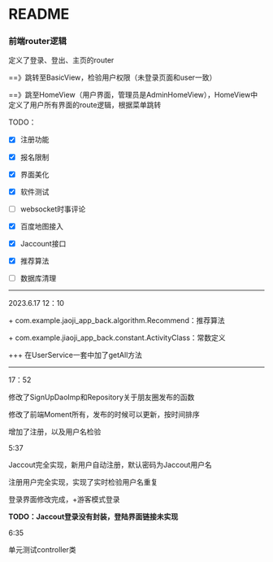 # README

### 前端router逻辑

<App/>定义了登录、登出、主页的router

==》跳转至BasicView，检验用户权限（未登录页面和user一致）

==》跳至HomeView（用户界面，管理员是AdminHomeView），HomeView中定义了用户所有界面的route逻辑，根据菜单跳转



TODO：

- [x] 注册功能
- [x] 报名限制
- [x] 界面美化
- [x] 软件测试
- [ ] websocket时事评论
- [x] 百度地图接入
- [x] Jaccount接口
- [x] 推荐算法
- [ ] 数据库清理



---

2023.6.17 12：10

\+ com.example.jaoji_app_back.algorithm.Recommend：推荐算法

\+ com.example.jiaoji_app_back.constant.ActivityClass：常数定义

+++ 在UserService一套中加了getAll方法

---

17：52

修改了SignUpDaoImp和Repository关于朋友圈发布的函数

修改了前端Moment所有，发布的时候可以更新，按时间排序

增加了注册，以及用户名检验

5:37

Jaccout完全实现，新用户自动注册，默认密码为Jaccout用户名

注册用户完全实现，实现了实时检验用户名重复

登录界面修改完成，+游客模式登录

**TODO：Jaccout登录没有封装，登陆界面链接未实现**

6:35

单元测试controller类